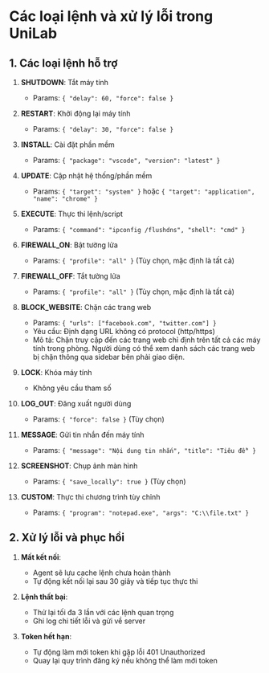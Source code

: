# Các loại lệnh và xử lý lỗi trong UniLab

## 1. Các loại lệnh hỗ trợ

1. **SHUTDOWN**: Tắt máy tính

    - Params: `{ "delay": 60, "force": false }`

2. **RESTART**: Khởi động lại máy tính

    - Params: `{ "delay": 30, "force": false }`

3. **INSTALL**: Cài đặt phần mềm

    - Params: `{ "package": "vscode", "version": "latest" }`

4. **UPDATE**: Cập nhật hệ thống/phần mềm

    - Params: `{ "target": "system" }` hoặc `{ "target": "application", "name": "chrome" }`

5. **EXECUTE**: Thực thi lệnh/script

    - Params: `{ "command": "ipconfig /flushdns", "shell": "cmd" }`

6. **FIREWALL_ON**: Bật tường lửa

    - Params: `{ "profile": "all" }` (Tùy chọn, mặc định là tất cả)

7. **FIREWALL_OFF**: Tắt tường lửa

    - Params: `{ "profile": "all" }` (Tùy chọn, mặc định là tất cả)

8. **BLOCK_WEBSITE**: Chặn các trang web
    - Params: `{ "urls": ["facebook.com", "twitter.com"] }`
    - Yêu cầu: Định dạng URL không có protocol (http/https)
    - Mô tả: Chặn truy cập đến các trang web chỉ định trên tất cả các máy tính trong phòng.
      Người dùng có thể xem danh sách các trang web bị chặn thông qua sidebar bên phải giao diện.

9. **LOCK**: Khóa máy tính

    - Không yêu cầu tham số

10. **LOG_OUT**: Đăng xuất người dùng

    - Params: `{ "force": false }` (Tùy chọn)

11. **MESSAGE**: Gửi tin nhắn đến máy tính

    - Params: `{ "message": "Nội dung tin nhắn", "title": "Tiêu đề" }`

12. **SCREENSHOT**: Chụp ảnh màn hình

    - Params: `{ "save_locally": true }` (Tùy chọn)

13. **CUSTOM**: Thực thi chương trình tùy chỉnh
    - Params: `{ "program": "notepad.exe", "args": "C:\\file.txt" }`

## 2. Xử lý lỗi và phục hồi

1. **Mất kết nối**:

    - Agent sẽ lưu cache lệnh chưa hoàn thành
    - Tự động kết nối lại sau 30 giây và tiếp tục thực thi

2. **Lệnh thất bại**:

    - Thử lại tối đa 3 lần với các lệnh quan trọng
    - Ghi log chi tiết lỗi và gửi về server

3. **Token hết hạn**:
    - Tự động làm mới token khi gặp lỗi 401 Unauthorized
    - Quay lại quy trình đăng ký nếu không thể làm mới token
